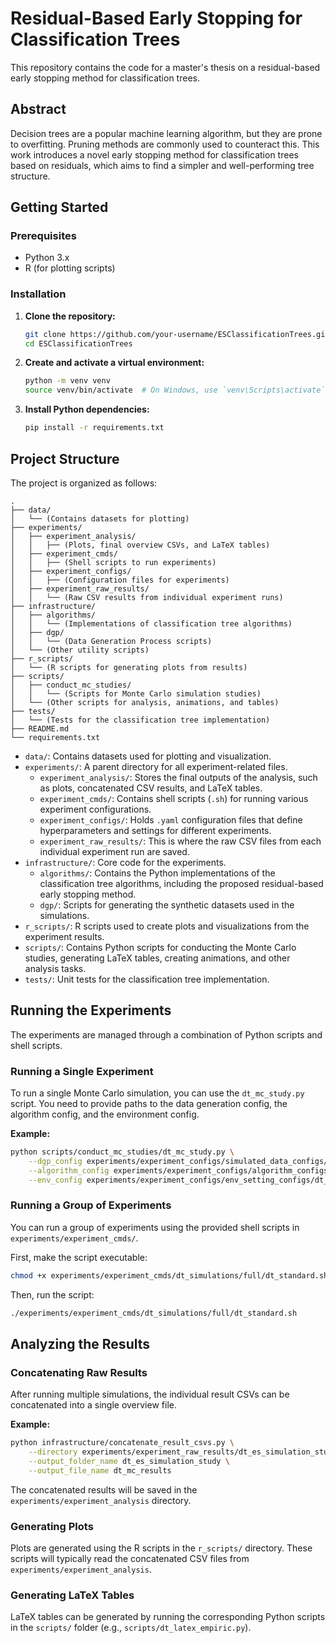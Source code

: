 # Residual-Based Early Stopping for Classification Trees

This repository contains the code for a master's thesis on a residual-based early stopping method for classification trees.

## Abstract

Decision trees are a popular machine learning algorithm, but they are prone to overfitting. Pruning methods are commonly used to counteract this. This work introduces a novel early stopping method for classification trees based on residuals, which aims to find a simpler and well-performing tree structure.

## Getting Started

### Prerequisites

- Python 3.x
- R (for plotting scripts)

### Installation

1.  **Clone the repository:**
    ```bash
    git clone https://github.com/your-username/ESClassificationTrees.git
    cd ESClassificationTrees
    ```

2.  **Create and activate a virtual environment:**
    ```bash
    python -m venv venv
    source venv/bin/activate  # On Windows, use `venv\Scripts\activate`
    ```

3.  **Install Python dependencies:**
    ```bash
    pip install -r requirements.txt
    ```

## Project Structure

The project is organized as follows:

```
.
├── data/
│   └── (Contains datasets for plotting)
├── experiments/
│   ├── experiment_analysis/
│   │   ├── (Plots, final overview CSVs, and LaTeX tables)
│   ├── experiment_cmds/
│   │   ├── (Shell scripts to run experiments)
│   ├── experiment_configs/
│   │   ├── (Configuration files for experiments)
│   ├── experiment_raw_results/
│   │   └── (Raw CSV results from individual experiment runs)
├── infrastructure/
│   ├── algorithms/
│   │   └── (Implementations of classification tree algorithms)
│   ├── dgp/
│   │   └── (Data Generation Process scripts)
│   └── (Other utility scripts)
├── r_scripts/
│   └── (R scripts for generating plots from results)
├── scripts/
│   ├── conduct_mc_studies/
│   │   └── (Scripts for Monte Carlo simulation studies)
│   └── (Other scripts for analysis, animations, and tables)
├── tests/
│   └── (Tests for the classification tree implementation)
├── README.md
└── requirements.txt
```

-   `data/`: Contains datasets used for plotting and visualization.
-   `experiments/`: A parent directory for all experiment-related files.
    -   `experiment_analysis/`: Stores the final outputs of the analysis, such as plots, concatenated CSV results, and LaTeX tables.
    -   `experiment_cmds/`: Contains shell scripts (`.sh`) for running various experiment configurations.
    -   `experiment_configs/`: Holds `.yaml` configuration files that define hyperparameters and settings for different experiments.
    -   `experiment_raw_results/`: This is where the raw CSV files from each individual experiment run are saved.
-   `infrastructure/`: Core code for the experiments.
    -   `algorithms/`: Contains the Python implementations of the classification tree algorithms, including the proposed residual-based early stopping method.
    -   `dgp/`: Scripts for generating the synthetic datasets used in the simulations.
-   `r_scripts/`: R scripts used to create plots and visualizations from the experiment results.
-   `scripts/`: Contains Python scripts for conducting the Monte Carlo studies, generating LaTeX tables, creating animations, and other analysis tasks.
-   `tests/`: Unit tests for the classification tree implementation.

## Running the Experiments

The experiments are managed through a combination of Python scripts and shell scripts.

### Running a Single Experiment

To run a single Monte Carlo simulation, you can use the `dt_mc_study.py` script. You need to provide paths to the data generation config, the algorithm config, and the environment config.

**Example:**

```bash
python scripts/conduct_mc_studies/dt_mc_study.py \
    --dgp_config experiments/experiment_configs/simulated_data_configs/standard/circular_feature_dim_2_n_samples_2000_bernoulli_p_0.8.yaml \
    --algorithm_config experiments/experiment_configs/algorithm_configs/dt_simulation_study/max_depth.yaml \
    --env_config experiments/experiment_configs/env_setting_configs/dt_experiments/test.yaml
```

### Running a Group of Experiments

You can run a group of experiments using the provided shell scripts in `experiments/experiment_cmds/`.

First, make the script executable:

```bash
chmod +x experiments/experiment_cmds/dt_simulations/full/dt_standard.sh
```

Then, run the script:

```bash
./experiments/experiment_cmds/dt_simulations/full/dt_standard.sh
```

## Analyzing the Results

### Concatenating Raw Results

After running multiple simulations, the individual result CSVs can be concatenated into a single overview file.

**Example:**

```bash
python infrastructure/concatenate_result_csvs.py \
    --directory experiments/experiment_raw_results/dt_es_simulation_study \
    --output_folder_name dt_es_simulation_study \
    --output_file_name dt_mc_results
```
The concatenated results will be saved in the `experiments/experiment_analysis` directory.

### Generating Plots

Plots are generated using the R scripts in the `r_scripts/` directory. These scripts will typically read the concatenated CSV files from `experiments/experiment_analysis`.

### Generating LaTeX Tables

LaTeX tables can be generated by running the corresponding Python scripts in the `scripts/` folder (e.g., `scripts/dt_latex_empiric.py`).



